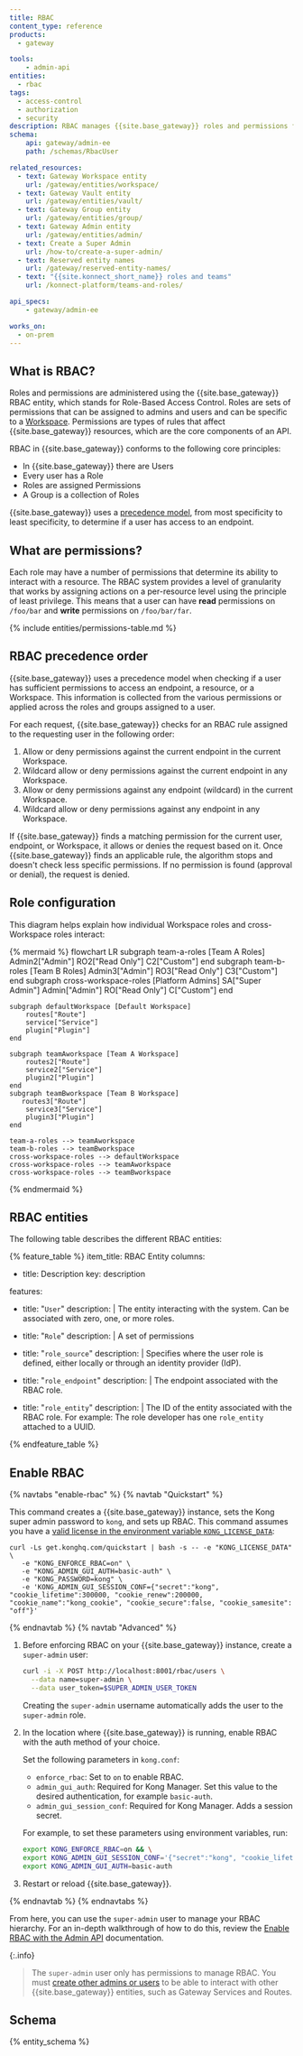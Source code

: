 ```yaml
---
title: RBAC
content_type: reference
products:
  - gateway

tools:
    - admin-api
entities:
  - rbac
tags:
  - access-control
  - authorization
  - security
description: RBAC manages {{site.base_gateway}} roles and permissions for Kong Manager and the Admin API.
schema:
    api: gateway/admin-ee
    path: /schemas/RbacUser

related_resources:
  - text: Gateway Workspace entity
    url: /gateway/entities/workspace/
  - text: Gateway Vault entity
    url: /gateway/entities/vault/
  - text: Gateway Group entity
    url: /gateway/entities/group/
  - text: Gateway Admin entity
    url: /gateway/entities/admin/
  - text: Create a Super Admin
    url: /how-to/create-a-super-admin/
  - text: Reserved entity names
    url: /gateway/reserved-entity-names/
  - text: "{{site.konnect_short_name}} roles and teams"
    url: /konnect-platform/teams-and-roles/

api_specs:
    - gateway/admin-ee

works_on:
  - on-prem
---
```


## What is RBAC?

Roles and permissions are administered using the {{site.base_gateway}} RBAC entity, which stands for Role-Based Access Control. Roles are sets of permissions that can be assigned to admins and users and can be specific to a [Workspace](/gateway/entities/workspace/). Permissions are types of rules that affect {{site.base_gateway}} resources, which are the core components of an API. 

RBAC in {{site.base_gateway}} conforms to the following core principles: 

* In {{site.base_gateway}} there are Users
* Every user has a Role
* Roles are assigned Permissions
* A Group is a collection of Roles

{{site.base_gateway}} uses a [precedence model](#rbac-precedence-order), from most specificity to least specificity, to determine if a user has access to an endpoint.

## What are permissions?

Each role may have a number of permissions that determine its ability to interact with a resource. The RBAC system provides a level of granularity that works by assigning actions on a per-resource level using the principle of least privilege. This means that a user can have **read** permissions on `/foo/bar` and **write** permissions on `/foo/bar/far`. 

{% include entities/permissions-table.md %}

## RBAC precedence order

{{site.base_gateway}} uses a precedence model when checking if a user has sufficient permissions to access an endpoint, a resource, or a Workspace. This information is collected from the various permissions or applied across the roles and groups assigned to a user. 

For each request, {{site.base_gateway}} checks for an RBAC rule assigned to the requesting user in the following order:

1. Allow or deny permissions against the current endpoint in the current Workspace.
2. Wildcard allow or deny permissions against the current endpoint in any Workspace.
3. Allow or deny permissions against any endpoint (wildcard) in the current Workspace.
4. Wildcard allow or deny permissions against any endpoint in any Workspace. 

If {{site.base_gateway}} finds a matching permission for the current user, endpoint, or Workspace, it allows or denies the request based on it. Once {{site.base_gateway}} finds an applicable rule, the algorithm stops and doesn't check less specific permissions. If no permission is found (approval or denial), the request is denied. 

## Role configuration

This diagram helps explain how individual Workspace roles and cross-Workspace roles interact:

<!--vale off -->

{% mermaid %}
flowchart LR
    subgraph team-a-roles [Team A Roles]
        Admin2["Admin"]
        RO2["Read Only"]
        C2["Custom"]
    end 
    subgraph team-b-roles [Team B Roles]
        Admin3["Admin"]
        RO3["Read Only"]
        C3["Custom"]
    end 
    subgraph cross-workspace-roles [Platform Admins]
        SA["Super Admin"]
        Admin["Admin"]
        RO["Read Only"]
        C["Custom"]
    end 

    subgraph defaultWorkspace [Default Workspace]
        routes["Route"]
        service["Service"]
        plugin["Plugin"]
    end

    subgraph teamAworkspace [Team A Workspace]
        routes2["Route"]
        service2["Service"]
        plugin2["Plugin"]
    end
    subgraph teamBworkspace [Team B Workspace]
       routes3["Route"]
        service3["Service"]
        plugin3["Plugin"]
    end

    team-a-roles --> teamAworkspace
    team-b-roles --> teamBworkspace
    cross-workspace-roles --> defaultWorkspace
    cross-workspace-roles --> teamAworkspace
    cross-workspace-roles --> teamBworkspace


{% endmermaid %}

<!--vale on -->

## RBAC entities

The following table describes the different RBAC entities:


{% feature_table %} 
item_title: RBAC Entity
columns:
  - title: Description
    key: description

features:
  - title: "`User`"
    description: |
      The entity interacting with the system. Can be associated with zero, one, or more roles.

  - title: "`Role`"
    description: |
      A set of permissions

  - title: "`role_source`"
    description: |
      Specifies where the user role is defined, either locally or through an identity provider (IdP).

  - title: "`role_endpoint`"
    description: |
      The endpoint associated with the RBAC role.

  - title: "`role_entity`"
    description: |
      The ID of the entity associated with the RBAC role. For example: The role developer has one `role_entity` attached to a UUID. 

{% endfeature_table %}



## Enable RBAC

{% navtabs "enable-rbac" %}
{% navtab "Quickstart" %}

This command creates a {{site.base_gateway}} instance, sets the Kong super admin password to `kong`, and sets up RBAC.
This command assumes you have a [valid license in the environment variable `KONG_LICENSE_DATA`](/gateway/entities/license/):
```
curl -Ls get.konghq.com/quickstart | bash -s -- -e "KONG_LICENSE_DATA" \
   -e "KONG_ENFORCE_RBAC=on" \
   -e "KONG_ADMIN_GUI_AUTH=basic-auth" \
   -e "KONG_PASSWORD=kong" \
   -e 'KONG_ADMIN_GUI_SESSION_CONF={"secret":"kong", "cookie_lifetime":300000, "cookie_renew":200000, "cookie_name":"kong_cookie", "cookie_secure":false, "cookie_samesite": "off"}'
```

{% endnavtab %}
{% navtab "Advanced" %}

1. Before enforcing RBAC on your {{site.base_gateway}} instance, create a `super-admin` user: 

    ```sh
    curl -i -X POST http://localhost:8001/rbac/users \
      --data name=super-admin \
      --data user_token=$SUPER_ADMIN_USER_TOKEN
    ```
    Creating the `super-admin` username automatically adds the user to the `super-admin` role.

2. In the location where {{site.base_gateway}} is running, enable RBAC with the auth method of your choice. 

    Set the following parameters in `kong.conf`: 

    * `enforce_rbac`: Set to `on` to enable RBAC.
    * `admin_gui_auth`: Required for Kong Manager. Set this value to the desired authentication, for example `basic-auth`.
    * `admin_gui_session_conf`: Required for Kong Manager. Adds a session secret.

    For example, to set these parameters using environment variables, run:
    ```sh
    export KONG_ENFORCE_RBAC=on && \
    export KONG_ADMIN_GUI_SESSION_CONF='{"secret":"kong", "cookie_lifetime":300000, "cookie_renew":200000, "cookie_name":"kong_cookie", "cookie_secure":false, "cookie_samesite": "off"}' && \
    export KONG_ADMIN_GUI_AUTH=basic-auth
    ```

3. Restart or reload {{site.base_gateway}}.

{% endnavtab %}
{% endnavtabs %}

From here, you can use the `super-admin` user to manage your RBAC hierarchy. For an in-depth walkthrough of how to do this, review the [Enable RBAC with the Admin API](/how-to/enable-rbac-with-admin-api/) documentation.

{:.info}
> The `super-admin` user only has permissions to manage RBAC. You must [create other admins or users](/api/gateway/admin-ee/#/operations/post-rbac-users) to be able to interact with other {{site.base_gateway}} entities, such as Gateway Services and Routes.

## Schema

{% entity_schema %}